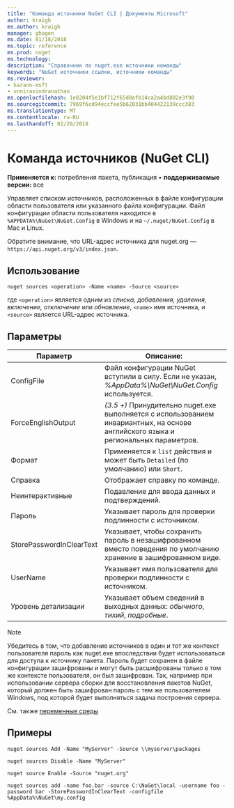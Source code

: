 ```yaml
---
title: "Команда источники NuGet CLI | Документы Microsoft"
author: kraigb
ms.author: kraigb
manager: ghogen
ms.date: 01/18/2018
ms.topic: reference
ms.prod: nuget
ms.technology: 
description: "Справочник по nuget.exe источники команды"
keywords: "NuGet источники ссылки, источники команды"
ms.reviewer:
- karann-msft
- unniravindranathan
ms.openlocfilehash: 1e8204f5e1bf712f65d8efb14ca2a4bd802e3f90
ms.sourcegitcommit: 7969f6cd94eccfee5b62031bb404422139ccc383
ms.translationtype: MT
ms.contentlocale: ru-RU
ms.lasthandoff: 02/20/2018
---
```

# <a name="sources-command-nuget-cli"></a>Команда источников (NuGet CLI)

**Применяется к:** потребления пакета, публикация &bullet; **поддерживаемые версии:** все

Управляет списком источников, расположенных в файле конфигурации области пользователя или указанного файла конфигурации. Файл конфигурации области пользователя находится в `%APPDATA%\NuGet\NuGet.Config` в Windows и на `~/.nuget/NuGet.Config` в Mac и Linux.


Обратите внимание, что URL-адрес источника для nuget.org — `https://api.nuget.org/v3/index.json`.

## <a name="usage"></a>Использование

```cli
nuget sources <operation> -Name <name> -Source <source>
```

где `<operation>` является одним из *списка, добавления, удаления, включение, отключение* или *обновление*, `<name>` имя источника, и `<source>` является URL-адрес источника.

## <a name="options"></a>Параметры

| Параметр | Описание: |
| --- | --- |
| ConfigFile | Файл конфигурации NuGet вступили в силу. Если не указан, *%AppData%\NuGet\NuGet.Config* используется. |
| ForceEnglishOutput | *(3.5 +)*  Принудительно nuget.exe выполняется с использованием инвариантных, на основе английского языка и региональных параметров. |
| Формат | Применяется к `list` действия и может быть `Detailed` (по умолчанию) или `Short`. |
| Справка | Отображает справку по команде. |
| Неинтерактивные | Подавление для ввода данных и подтверждений. |
| Пароль | Указывает пароль для проверки подлинности с источником. |
| StorePasswordInClearText | Указывает, чтобы сохранить пароль в незашифрованном вместо поведения по умолчанию хранение в зашифрованном виде. |
| UserName | Указывает имя пользователя для проверки подлинности с источником. |
| Уровень детализации | Указывает объем сведений в выходных данных: *обычного*, *тихий*, *подробные*. |

> [!Note]
> Убедитесь в том, что добавление источников в один и тот же контекст пользователя пароль как nuget.exe впоследствии будет использоваться для доступа к источнику пакета. Пароль будет сохранен в файле конфигурации зашифрованы и могут быть расшифрованы только в том же контексте пользователя, он был зашифрован. Так, например при использовании сервера сборки для восстановления пакетов NuGet, который должен быть зашифрован пароль с тем же пользователем Windows, под которой будет выполняться задача построения сервера.

См. также [переменные среды](cli-ref-environment-variables.md)

## <a name="examples"></a>Примеры

```cli
nuget sources Add -Name "MyServer" -Source \\myserver\packages

nuget sources Disable -Name "MyServer"

nuget source Enable -Source "nuget.org"

nuget sources add -name foo.bar -source C:\NuGet\local -username foo -password bar -StorePasswordInClearText -configfile %AppData%\NuGet\my.config
```
